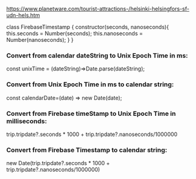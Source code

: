 https://www.planetware.com/tourist-attractions-/helsinki-helsingfors-sf-udn-hels.htm




class FirebaseTimestamp {
    constructor(seconds, nanoseconds){
      this.seconds = Number(seconds);
      this.nanoseconds = Number(nanoseconds);
    }
  }
  
### Convert from calendar dateString to Unix Epoch Time in ms:
  const unixTime = (dateString)=>Date.parse(dateString);

### Convert from Unix Epoch Time in ms to calendar string:
 const calendarDate=(date) => new Date(date);

### Convert from Firebase timeStamp to Unix Epoch Time in milliseconds:
trip.tripdate?.seconds * 1000 + trip.tripdate?.nanoseconds/1000000

### Convert from Firebase Timestamp to calendar string:
new Date(trip.tripdate?.seconds * 1000 + trip.tripdate?.nanoseconds/1000000)



